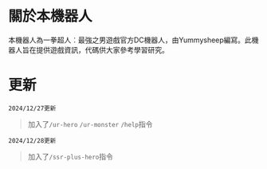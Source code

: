 # 關於本機器人
本機器人為一拳超人︰最強之男遊戲官方DC機器人，由Yummysheep編寫。此機器人旨在提供遊戲資訊，代碼供大家參考學習研究。

# 更新
```
2024/12/27更新
```
>加入了`/ur-hero`
`/ur-monster`
`/help`指令
```
2024/12/28更新
```
>加入了`/ssr-plus-hero`指令
